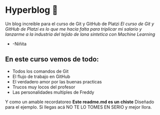 # Hyperblog 💚
Un blog increible para el curso de Git y GitHub de Platzi
*El curso de Git y GitHub de Platzi es lo que me hacia falta para triplicar mi salario y lanzarme a la industria del tejido de lana sintetica con Machine Learning*
* -Niñita
## En este curso vemos de todo:
- Todos los comandos de Git 
- El flujo de trabajo en GitHub
- El verdadero amor por las buenas practicas 
- Trucos muy locos del profesor
- Las personalidades multiples de Freddy

Y como un amable recordatoreo **Este readme.md es un chiste** Diseñado para el ejemplo. Si llegas acá NO TE LO TOMES EN SERIO y mejor llora.